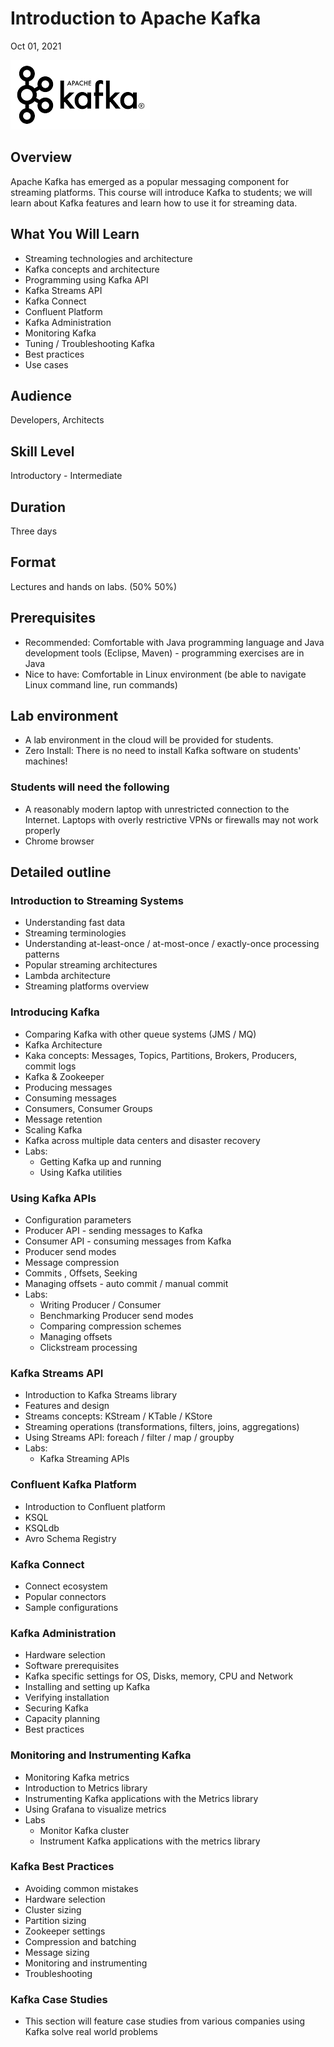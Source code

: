# Introduction to Apache Kafka

Oct 01, 2021

![](../assets/images/logos/kafka-logo-2.png)

## Overview

Apache Kafka has emerged as a popular messaging component for streaming platforms. This course will introduce Kafka to students; we will learn about Kafka features and learn how to use it for streaming data.

## What You Will Learn

* Streaming technologies and architecture
* Kafka concepts and architecture
* Programming using Kafka API
* Kafka Streams API
* Kafka Connect
* Confluent Platform
* Kafka Administration
* Monitoring Kafka
* Tuning / Troubleshooting Kafka
* Best practices
* Use cases

## Audience

Developers, Architects

## Skill Level

Introductory - Intermediate

## Duration

Three days

## Format

Lectures and hands on labs. (50%   50%)

## Prerequisites

* Recommended: Comfortable with Java programming language and Java development tools (Eclipse, Maven)  -  programming exercises are in Java
* Nice to have: Comfortable in Linux environment (be able to navigate Linux command line, run commands)

## Lab environment

* A lab environment in the cloud will be provided for students.
* Zero Install: There is no need to install Kafka software on students' machines!

### Students will need the following

* A reasonably modern laptop with unrestricted connection to the Internet.  Laptops with overly restrictive VPNs or firewalls may not work properly
* Chrome browser

## Detailed outline

### Introduction to Streaming Systems

* Understanding fast data
* Streaming terminologies
* Understanding at-least-once / at-most-once / exactly-once processing patterns
* Popular streaming architectures
* Lambda architecture
* Streaming platforms overview

### Introducing Kafka

* Comparing Kafka with other queue systems (JMS / MQ)
* Kafka Architecture
* Kaka concepts: Messages, Topics, Partitions, Brokers, Producers, commit logs
* Kafka & Zookeeper
* Producing messages
* Consuming messages
* Consumers, Consumer Groups
* Message retention
* Scaling Kafka
* Kafka across multiple data centers and disaster recovery
* Labs:
  - Getting Kafka up and running
  - Using Kafka utilities

### Using Kafka APIs

* Configuration parameters
* Producer API - sending messages to Kafka
* Consumer API - consuming messages from Kafka
* Producer send modes
* Message compression
* Commits , Offsets, Seeking
* Managing offsets - auto commit / manual commit
* Labs:
  - Writing Producer / Consumer
  - Benchmarking Producer send modes
  - Comparing compression schemes
  - Managing offsets
  - Clickstream processing

### Kafka Streams API

* Introduction to Kafka Streams library
* Features and design
* Streams concepts: KStream / KTable / KStore
* Streaming operations (transformations, filters, joins, aggregations)
* Using Streams API: foreach / filter / map / groupby
* Labs:
  - Kafka Streaming APIs

### Confluent Kafka Platform

* Introduction to Confluent  platform
* KSQL
* KSQLdb
* Avro Schema Registry

### Kafka Connect

* Connect ecosystem
* Popular connectors
* Sample configurations

### Kafka Administration

* Hardware selection
* Software prerequisites
* Kafka specific settings for OS, Disks, memory, CPU and Network
* Installing and setting up Kafka
* Verifying installation
* Securing Kafka
* Capacity planning
* Best practices

### Monitoring and Instrumenting Kafka

* Monitoring Kafka metrics
* Introduction to Metrics library
* Instrumenting Kafka applications with the Metrics library
* Using Grafana to visualize metrics
* Labs
    - Monitor Kafka cluster
    - Instrument Kafka applications with the metrics library

### Kafka Best Practices

* Avoiding common mistakes
* Hardware selection
* Cluster sizing
* Partition sizing
* Zookeeper settings
* Compression and batching
* Message sizing
* Monitoring and instrumenting
* Troubleshooting

### Kafka Case Studies

* This section will feature case studies from various companies using Kafka solve real world problems
